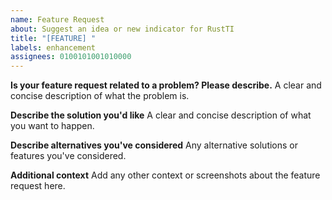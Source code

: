 ```yaml
---
name: Feature Request
about: Suggest an idea or new indicator for RustTI
title: "[FEATURE] "
labels: enhancement
assignees: 0100101001010000
---
```


**Is your feature request related to a problem? Please describe.**
A clear and concise description of what the problem is.

**Describe the solution you'd like**
A clear and concise description of what you want to happen.

**Describe alternatives you've considered**
Any alternative solutions or features you've considered.

**Additional context**
Add any other context or screenshots about the feature request here.
